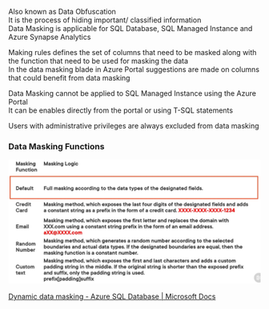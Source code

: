 Also known as Data Obfuscation  
It is the process of hiding important/ classified information  
Data Masking is applicable for SQL Database, SQL Managed Instance and Azure Synapse Analytics

Making rules defines the set of columns that need to be masked along with the function that need to be used for masking the data  
In the data masking blade in Azure Portal suggestions are made on columns that could benefit from data masking

Data Masking cannot be applied to SQL Managed Instance using the Azure Portal  
It can be enables directly from the portal or using T-SQL statements

Users with administrative privileges are always excluded from data masking

### Data Masking Functions

![Data Masking|600](../../images/data_masking.png)

[Dynamic data masking - Azure SQL Database | Microsoft Docs](https://docs.microsoft.com/en-us/azure/azure-sql/database/dynamic-data-masking-overview)
